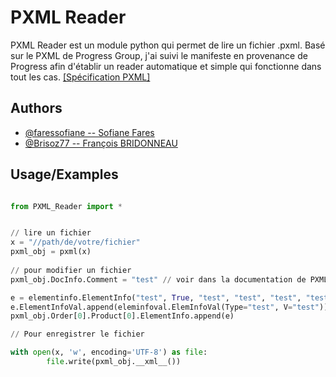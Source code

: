
# PXML Reader

PXML Reader est un module python qui permet de lire un fichier .pxml. Basé sur le PXML de Progress Group, j'ai suivi le manifeste en provenance de Progress afin d'établir un reader automatique et simple qui fonctionne dans tout les cas.
[[Spécification PXML]](https://www.pxml.eu/PXML-Specification-1.3-EN.pdf)




## Authors

- [@faressofiane -- Sofiane Fares](https://github.com/FaresSofiane)
- [@Brisoz77 -- François BRIDONNEAU](https://github.com/Bridoz77)


## Usage/Examples

```python

from PXML_Reader import *


// lire un fichier
x = "//path/de/votre/fichier"
pxml_obj = pxml(x)
 
// pour modifier un fichier
pxml_obj.DocInfo.Comment = "test" // voir dans la documentation de PXML, la position de la valeur à changé

e = elementinfo.ElementInfo("test", True, "test", "test", "test", "test", 1, 1.0, 1.0, "test", "test", [])
e.ElementInfoVal.append(eleminfoval.ElemInfoVal(Type="test", V="test"))
pxml_obj.Order[0].Product[0].ElementInfo.append(e)

// Pour enregistrer le fichier

with open(x, 'w', encoding='UTF-8') as file:
        file.write(pxml_obj.__xml__())
```

